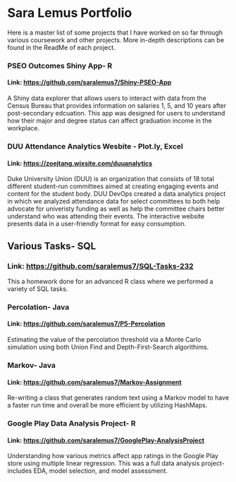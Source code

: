 # Sara Lemus Portfolio
Here is a master list of some projects that I have worked on so far through various coursework and other projects. More in-depth descriptions can be found in the ReadMe of each project.

### PSEO Outcomes Shiny App- R
#### Link: https://github.com/saralemus7/Shiny-PSEO-App
A Shiny data explorer that allows users to interact with data from the Census Bureau that provides information on salaries 1, 5, and 10 years after post-secondary edcuation. This app was designed for users to understand how their major and degree status can affect graduation income in the workplace. 

### DUU Attendance Analytics Wesbite - Plot.ly, Excel
#### Link: https://zoejtang.wixsite.com/duuanalytics
Duke University Union (DUU) is an organization that consists of 18 total different student-run committees aimed at creating engaging events and content for the student body. DUU DevOps created a data analytics project in which we analyzed attendance data for select committees to both help advocate for univeristy funding as well as help the committee chairs better understand who was attending their events. The interactive website presents data in a user-friendly format for easy consumption.

## Various Tasks- SQL
### Link: https://github.com/saralemus7/SQL-Tasks-232
This a homework done for an advanced R class where we performed a variety of SQL tasks.

### Percolation- Java 
#### Link: https://github.com/saralemus7/P5-Percolation
Estimating the value of the percolation threshold via a Monte Carlo simulation using both Union Find and Depth-First-Search algorithims.

### Markov- Java
#### Link: https://github.com/saralemus7/Markov-Assignment
Re-writing a class that generates random text using a Markov model to have a faster run time and overall be more efficient by utilizing HashMaps.

### Google Play Data Analysis Project- R
#### Link: https://github.com/saralemus7/GooglePlay-AnalysisProject
Understanding how various metrics affect app ratings in the Google Play store using multiple linear regression. This was a full data analysis project- includes EDA, model selection, and model assessment. 
